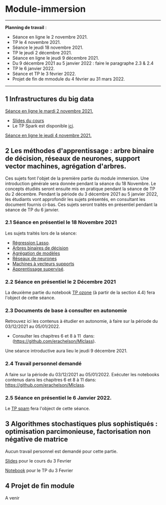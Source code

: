 # Module-immersion

_____
**Planning de travail** :

- Séance en ligne le 2 novembre 2021.
- TP le 4 novembre 2021.
- Séance le jeudi 18 novembre 2021.
- TP le jeudi 2 décembre 2021.
- Séance en ligne le jeudi 9 décembre 2021.
- Du 9 décembre 2021 au 5 janvier 2022 : faire le paragraphe 2.3 & 2.4
- TP le 6 janvier 2022.
- Séance et TP le 3 février 2022.
- Projet de fin de mmodule du 4 février au 31 mars 2022. 
______

## 1 Infrastructures du big data

<ins> Séance en ligne le mardi 2 novembre 2021. </ins>

- [Slides du cours](https://github.com/Certificat-Science-des-donnees-Big-Data/Module-immersion/blob/master/Documents/certif-bigdata-py%202%20nov.pdf)
- Le TP Spark est disponible [ici](http://sd-127206.dedibox.fr/hagimont/resources-N7/certificat/certificat.html). 

<ins> Séance en ligne le jeudi 4 novembre 2021. </ins>


## 2  Les méthodes d'apprentissage : arbre binaire de décision, réseaux de neurones, support vector machines, agrégation d'arbres.
Ces sujets font l'objet de la première partie du module immersion. Une introduction générale sera donnée pendant la séance du 18 Novembre. Le concepts étudiés seront ensuite mis en pratique pendant la séance de TP du 2 décembre. Pendant la période du 3 décembre 2021 au 5 janvier 2022, les étudiants vont approfondir les sujets présentés, en consultant les document fournis ci-bas. Ces sujets seront traités en présentiel pendant la séance de TP du 6 janvier.    

### 2.1 Séance en présentiel le 18 Novembre 2021
Les sujets traités lors de la séance:
- [Régression Lasso](https://github.com/Certificat-sciences-des-donnees-bigdata/Module-immersion/blob/master/Documents/CoursRegLasso.pdf).
- [Arbres binaires de décision](http://wikistat.fr/pdf/st-m-app-cart.pdf)
- [Agrégation de modèles](http://wikistat.fr/pdf/st-m-app-agreg.pdf) 
- [Réseaux de neurones](http://wikistat.fr/pdf/st-m-app-rn.pdf) 
- [Machines à vecteurs supports](http://wikistat.fr/pdf/st-m-app-svm.pdf) 
- [Apprentissage supervisé](https://github.com/Certificat-sciences-des-donnees-bigdata/Module-immersion/blob/master/Documents/apprentissageSupervise.pdf). 

### 2.2 Séance en présentiel le 2 Décembre 2021

La deuxième partie du notebook [TP ozone](https://github.com/Certificat-sciences-des-donnees-bigdata/Module-sensibilisation/blob/master/Calepins/CSdD-Pic-Ozone-Python.ipynb) (à partir de la section 4.4) fera l'object de cette séance. 

### 2.3 Documents de base à consulter en autonomie
Retrouvez ici les contenus à étudier en autonomie, à faire sur la période du 03/12/2021 au 05/01/2022.
- Consulter les chapitres 6 et 8 à 11  dans: (https://github.com/erachelson/Mlclass).

Une séance introductive aura lieu le jeudi 9 décembre 2021. 

### 2.4 Travail personnel demandé 
A faire sur la période du 03/12/2021 au 05/01/2022.
Exécuter les notebooks contenus dans les chapitres 6 et 8 à 11 dans: https://github.com/erachelson/Mlclass. 

### 2.5 Séance en présentiel le 6 Janvier 2022.
Le [TP spam](https://github.com/wikistat/Apprentissage/tree/master/Spam) fera l'object de cette séance.


## 3 Algorithmes stochastiques plus sophistiqués : optimisation parcimonieuse, factorisation non négative de matrice

Aucun travail personnel est demandé pour cette partie. 

[Slides](https://github.com/Certificat-sciences-des-donnees-bigdata/Module-immersion/blob/master/Documents/opti.pdf) pour le cours du 3 Fevrier

[Notebook](https://github.com/Certificat-sciences-des-donnees-bigdata/Module-immersion/blob/master/Documents/tp_7fevrier.ipynb) pour le TP du 3 Fevrier

## 4 Projet de fin module

A venir

